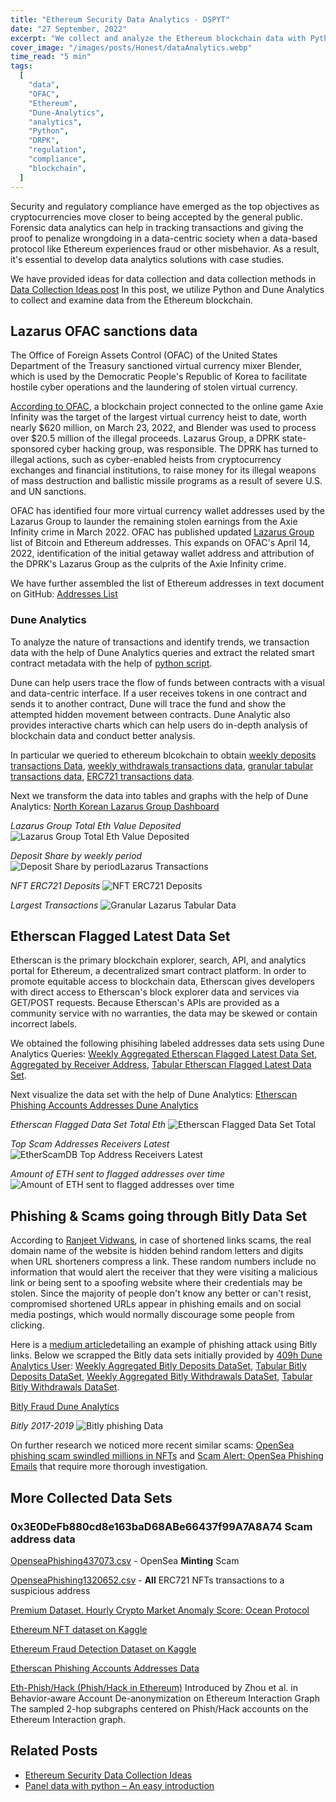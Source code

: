 ```yaml
---
title: "Ethereum Security Data Analytics - DSPYT"
date: "27 September, 2022"
excerpt: "We collect and analyze the Ethereum blockchain data with Python and Dune Analytics, particularly focusing on Lazarus Group."
cover_image: "/images/posts/Honest/dataAnalytics.webp"
time_read: "5 min"
tags:
  [
    "data",
    "OFAC",
    "Ethereum",
    "Dune-Analytics",
    "analytics",
    "Python",
    "DRPK",
    "regulation",
    "compliance",
    "blockchain",
  ]
---
```


Security and regulatory compliance have emerged as the top objectives as cryptocurrencies move closer to being accepted by the general public.
Forensic data analytics can help in tracking transactions and giving the proof to penalize wrongdoing in a data-centric society when a data-based protocol like Ethereum experiences fraud or other misbehavior. As a result, it's essential to develop data analytics solutions with case studies.

We have provided ideas for data collection and data collection methods in [Data Collection Ideas post](https://dspyt.com/data_collection_ideas)
In this post, we utilize Python and Dune Analytics to collect and examine data from the Ethereum blockchain.

## Lazarus OFAC sanctions data

The Office of Foreign Assets Control (OFAC) of the United States Department of the Treasury sanctioned virtual currency mixer Blender, which is used by the Democratic People's Republic of Korea to facilitate hostile cyber operations and the laundering of stolen virtual currency.

[According to OFAC](https://home.treasury.gov/news/press-releases/jy0768), a blockchain project connected to the online game Axie Infinity was the target of the largest virtual currency heist to date, worth nearly $620 million, on March 23, 2022, and Blender was used to process over $20.5 million of the illegal proceeds. Lazarus Group, a DPRK state-sponsored cyber hacking group, was responsible. The DPRK has turned to illegal actions, such as cyber-enabled heists from cryptocurrency exchanges and financial institutions, to raise money for its illegal weapons of mass destruction and ballistic missile programs as a result of severe U.S. and UN sanctions.

OFAC has identified four more virtual currency wallet addresses used by the Lazarus Group to launder the remaining stolen earnings from the Axie Infinity crime in March 2022. OFAC has published updated [Lazarus Group](https://home.treasury.gov/policy-issues/financial-sanctions/recent-actions/20220506) list of Bitcoin and Ethereum addresses.
This expands on OFAC's April 14, 2022, identification of the initial getaway wallet address and attribution of the DPRK's Lazarus Group as the culprits of the Axie Infinity crime.

We have further assembled the list of Ethereum addresses in text document on GitHub:
[Addresses List](https://github.com/dspytdao/Eth_Data/blob/main/LazarusGroup.txt)

### Dune Analytics

To analyze the nature of transactions and identify trends, we transaction data with the help of Dune Analytics queries and extract the related smart contract metadata with the help of [python script](https://github.com/dspytdao/Eth_Data/blob/main/script.py).

Dune can help users trace the flow of funds between contracts with a visual and data-centric interface.
If a user receives tokens in one contract and sends it to another contract, Dune will trace the fund and show the attempted hidden movement between contracts. Dune Analytic also provides interactive charts which can help users do in-depth analysis of blockchain data and conduct better analysis.

In particular we queried to ethereum blcokchain to obtain
[weekly deposits transactions Data](https://github.com/dspytdao/Eth_Data/blob/main/LazarusTxs1321434.csv),
[weekly withdrawals transactions data](https://github.com/dspytdao/Eth_Data/blob/main/LazarusWeeklyWithdrawalsTxs1322493.csv),
[granular tabular transactions data](https://github.com/dspytdao/Eth_Data/blob/main/LazarusTabularTxs1322519.csv),
[ERC721 transactions data](https://github.com/dspytdao/Eth_Data/blob/main/LazarusNFTsTxs1322436.csv).

Next we transform the data into tables and graphs with the help of Dune Analytics:
[North Korean Lazarus Group Dashboard](https://dune.com/pfedprog/lazarus)

_Lazarus Group Total Eth Value Deposited_
![Lazarus Group Total Eth Value Deposited](/images/posts/Honest/TotalEth.webp)

_Deposit Share by weekly period_
![Deposit Share by periodLazarus Transactions](/images/posts/Honest/DepositShareW.webp)

_NFT ERC721 Deposits_
![NFT ERC721 Deposits](/images/posts/Honest/NFTs.webp)

_Largest Transactions_
![Granular Lazarus Tabular Data](/images/posts/Honest/Txs.webp)

## Etherscan Flagged Latest Data Set

Etherscan is the primary blockchain explorer, search, API, and analytics portal for Ethereum, a decentralized smart contract platform.
In order to promote equitable access to blockchain data, Etherscan gives developers with direct access to Etherscan's block explorer data and services via GET/POST requests.
Because Etherscan's APIs are provided as a community service with no warranties, the data may be skewed or contain incorrect labels.

We obtained the following phisihing labeled addresses data sets using Dune Analytics Queries:
[Weekly Aggregated Etherscan Flagged Latest Data Set](https://github.com/dspytdao/Eth_Data/blob/main/EtherScanFLagged1322553.csv),
[Aggregated by Receiver Address](https://github.com/dspytdao/Eth_Data/blob/main/EtherScanFlaggedByAddress322768.csv),
[Tabular Etherscan Flagged Latest Data Set](https://github.com/dspytdao/Eth_Data/blob/main/EtherScanFlaggedTabular1322553.csv).

Next visualize the data set with the help of Dune Analytics:
[Etherscan Phishing Accounts Addresses Dune Analytics](https://dune.com/pfedprog/eth-sent-to-flagged-etherscam-addresses)

_Etherscan Flagged Data Set Total Eth_
![Etherscan Flagged Data Set Total](/images/posts/Honest/EtherScanTE.webp)

_Top Scam Addresses Receivers Latest_
![EtherScamDB Top Address Receivers Latest](/images/posts/Honest/DB.webp)

_Amount of ETH sent to flagged addresses over time_
![Amount of ETH sent to flagged addresses over time](/images/posts/Honest/graph.webp)

## Phishing & Scams going through Bitly Data Set

According to [Ranjeet Vidwans](https://www.clearedin.com/blog/shortened-urls-in-phishing-scams), in case of shortened links scams, the real domain name of the website is hidden behind random letters and digits when URL shorteners compress a link. These random numbers include no information that would alert the receiver that they were visiting a malicious link or being sent to a spoofing website where their credentials may be stolen. Since the majority of people don't know any better or can't resist, compromised shortened URLs appear in phishing emails and on social media postings, which would normally discourage some people from clicking.

Here is a [medium article](https://medium.com/mycrypto/following-an-ethereum-phishing-scam-down-the-rabbit-hole-9790484c3431)detailing an example of phishing attack using Bitly links. Below we scrapped the Bitly data sets initially provided by [409h Dune Analytics User](https://dune.com/409h):
[Weekly Aggregated Bitly Deposits DataSet](https://github.com/dspytdao/Eth_Data/blob/main/EtherScanFLagged1322553.csv),
[Tabular Bitly Deposits DataSet](https://github.com/dspytdao/Eth_Data/blob/main/bitlyDepositsTabular810.csv),
[Weekly Aggregated Bitly Withdrawals DataSet](https://github.com/dspytdao/Eth_Data/blob/main/bitlyWithdrawalsWeekly815.csv),
[Tabular Bitly Withdrawals DataSet](https://github.com/dspytdao/Eth_Data/blob/main/bitlyWithdrawalsTabular812.csv).

[Bitly Fraud Dune Analytics](https://dune.com/pfedprog/phishingandscams-going-through-bitly)

_Bitly 2017-2019_
![Bitly phishing Data](/images/posts/Honest/Bitly.webp)

On further research we noticed more recent similar scams: [OpenSea phishing scam swindled millions in NFTs](https://www.pcgamer.com/opensea-phishing-scam-swindled-millions-in-nfts/) and [Scam Alert: OpenSea Phishing Emails](https://news.trendmicro.com/2022/03/12/scam-alert-opensea-phishing-emails/) that require more thorough investigation.

## More Collected Data Sets

### 0x3E0DeFb880cd8e163baD68ABe66437f99A7A8A74 Scam address data

[OpenseaPhishing437073.csv](https://github.com/dspytdao/Eth_Data/blob/main/OpenseaPhishing437073.csv) - OpenSea **Minting** Scam

[OpenseaPhishing1320652.csv](https://github.com/dspytdao/Eth_Data/blob/main/OpenseaPhishing1320652.csv) - **All** ERC721 NFTs transactions to a suspicious address

[Premium Dataset. Hourly Crypto Market Anomaly Score: Ocean Protocol](https://market.oceanprotocol.com/asset/did:op:0d3c8845df538dff98a08e0cc9d572cf4703d9324eb5887e91e9c8d97474e8ae)

[Ethereum NFT dataset on Kaggle](https://www.kaggle.com/datasets/simiotic/ethereum-nfts)

[Ethereum Fraud Detection Dataset on Kaggle](https://www.kaggle.com/datasets/vagifa/ethereum-frauddetection-dataset)

[Etherscan Phishing Accounts Addresses Data](https://etherscan.io/accounts/label/phish-hack?subcatid=undefined&size=100&start=0&col=3&order=desc)

[Eth-Phish/Hack (Phish/Hack in Ethereum)](https://paperswithcode.com/dataset/eth-phish-hack)
Introduced by Zhou et al. in Behavior-aware Account De-anonymization on Ethereum Interaction Graph
The sampled 2-hop subgraphs centered on Phish/Hack accounts on the Ethereum Interaction graph.

## Related Posts

- [Ethereum Security Data Collection Ideas](https://dspyt.com/data_collection_ideas)
- [Panel data with python – An easy introduction](https://dspyt.com/panel-data-econometrics-an-introduction-with-an-example-in-python)
